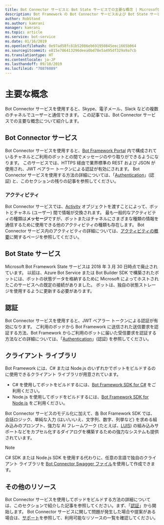 ```yaml
---
title: Bot Connector サービスと Bot State サービスでの主要な概念 | Microsoft Docs
description: Bot Framework の Bot Connector サービスおよび Bot State サービスでの主要な概念について説明します。
author: RobStand
ms.author: kamrani
manager: kamrani
ms.topic: article
ms.service: bot-service
ms.date: 01/16/2019
ms.openlocfilehash: 0e97ad58fc81b52086eb691950845eec1665b064
ms.sourcegitcommit: e815e786413296deea0bd78e5a495df329a9a7cb
ms.translationtype: HT
ms.contentlocale: ja-JP
ms.lasthandoff: 09/10/2019
ms.locfileid: "70876089"
---
```

# <a name="key-concepts"></a>主要な概念

Bot Connector サービスを使用すると、Skype、電子メール、Slack などの複数のチャネルでユーザーと通信できます。 この記事では、Bot Connector サービスでの主要な概念について紹介します。

## <a name="bot-connector-service"></a>Bot Connector サービス

Bot Connector サービスを使用すると、<a href="https://dev.botframework.com/" target="_blank">Bot Framework Portal</a> 内で構成されているチャネルとご利用のボットとの間でメッセージのやり取りができるようになります。 このサービスでは、HTTPS 経由で業界標準の REST および JSON が使用され、JWT ベアラー トークンによる認証が有効にされます。 Bot Connector サービスを使用する方法の詳細については、「[Authentication](bot-framework-rest-connector-authentication.md)」(認証) と、このセクションの残りの記事を参照してください。

### <a name="activity"></a>アクティビティ

Bot Connector サービスでは、[Activity][] オブジェクトを渡すことによって、ボットとチャネル (ユーザー) 間で情報が交換されます。 最も一般的なアクティビティの種類は**メッセージ**ですが、ボットまたはチャネルにさまざまな種類の情報を通信するために使用できる他のアクティビティの種類も存在します。 Bot Connector サービス内のアクティビティの詳細については、[アクティビティの概要](https://aka.ms/botSpecs-activitySchema )に関するページを参照してください。

## <a name="bot-state-service"></a>Bot State サービス

Microsoft Bot Framework State サービスは 2018 年 3 月 30 日時点で廃止されています。 以前は、Azure Bot Service または Bot Builder SDK で構築されたボットには、ボットの状態データを格納するために Microsoft によってホストされたこのサービスへの既定の接続がありました。 ボットは、独自の状態ストレージを使用するように更新する必要があります。

## <a name="authentication"></a>認証

Bot Connector サービスを使用すると、JWT ベアラー トークンによる認証が有効になります。 ご利用のボッドから Bot Framework に送信された送信要求を認証する方法、Bot Framework からご利用のボットに届いた受信要求を認証する方法などの詳細については、「[Authentication](bot-framework-rest-connector-authentication.md)」(認証) を参照してください。 

## <a name="client-libraries"></a>クライアント ライブラリ

Bot Framework には、C# または Node.js のいずれかでボットをビルドするのに使用できるクライアント ライブラリが用意されています。 

- C# を使用してボットをビルドするには、[Bot Framework SDK for C#](../dotnet/bot-builder-dotnet-overview.md) をご利用ください。 
- Node.js を使用してボッドをビルドするには、[Bot Framework SDK for Node.js](../nodejs/index.md) をご利用ください。 

Bot Connector サービスのモデル化に加えて、各 Bot Framework SDK では、会話ロジック、単純な入力 (はい/いいえ、文字列、数字、列挙など) を求める組み込みのプロンプト、強力な AI フレームワーク (たとえば、<a href="https://www.luis.ai/" target="_blank">LUIS</a>) の組み込みサポートなどをカプセル化するダイアログを構築するための強力なシステムも提供されています。 

> [!NOTE]
> C# SDK または Node.js SDK を使用する代わりに、任意の言語で独自のクライアント ライブラリを <a href="https://aka.ms/connector-swagger-file" target="_blank">Bot Connector Swagger ファイル</a>を使用して作成できます。

## <a name="additional-resources"></a>その他のリソース

Bot Connector サービスを使用してボッドをビルドする方法の詳細については、このセクションで紹介した記事を参照してください。まず、「[認証](bot-framework-rest-connector-authentication.md)」から開始します。 Bot Connector サービスに関して問題が発生した場合や提案がある場合は、[サポート](../bot-service-resources-links-help.md)を参照して、利用可能なリソースの一覧を確認してください。 

[Activity]: bot-framework-rest-connector-api-reference.md#activity-object
